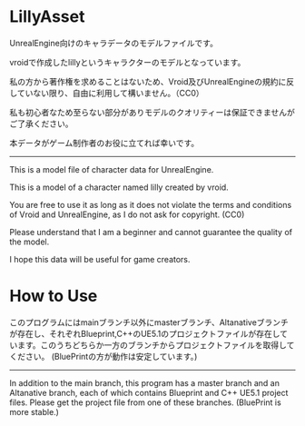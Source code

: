 # LillyAsset

UnrealEngine向けのキャラデータのモデルファイルです。

vroidで作成したlillyというキャラクターのモデルとなっています。

私の方から著作権を求めることはないため、Vroid及びUnrealEngineの規約に反していない限り、自由に利用して構いません。（CC0）

私も初心者なため至らない部分がありモデルのクオリティーは保証できませんがご了承ください。

本データがゲーム制作者のお役に立てれば幸いです。

---------------
This is a model file of character data for UnrealEngine.

This is a model of a character named lilly created by vroid.

You are free to use it as long as it does not violate the terms and conditions of Vroid and UnrealEngine, as I do not ask for copyright. (CC0)

Please understand that I am a beginner and cannot guarantee the quality of the model.

I hope this data will be useful for game creators.

# How to Use

このプログラムにはmainブランチ以外にmasterブランチ、Altanativeブランチが存在し、それぞれBlueprint,C++のUE5.1のプロジェクトファイルが存在しています。このうちどちらか一方のブランチからプロジェクトファイルを取得してください。
(BluePrintの方が動作は安定しています。)

-------------------

In addition to the main branch, this program has a master branch and an Altanative branch, each of which contains Blueprint and C++ UE5.1 project files. Please get the project file from one of these branches.
(BluePrint is more stable.)



